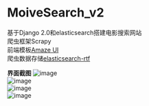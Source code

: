 # MoiveSearch_v2
基于Django 2.0和elasticsearch搭建电影搜索网站<br>
爬虫框架Scrapy<br/>
前端模板<a href="amazeui.org">Amaze UI</a><br>
爬虫数据存储<a href="https://github.com/medcl/elasticsearch-rtf">elasticsearch-rtf </a>

<b>界面截图</b>
![image](https://github.com/suploser/MoveSearch_v2/master/1.png)<br>
![image](https://github.com/suploser/MoveSearch_v2/master/2.png)<br>
![image](https://github.com/suploser/MoveSearch_v2/master/3.png)<br>
![image](https://github.com/suploser/MoveSearch_v2/master/4.png)<br>